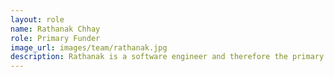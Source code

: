 ```yaml
---
layout: role
name: Rathanak Chhay
role: Primary Funder
image_url: images/team/rathanak.jpg
description: Rathanak is a software engineer and therefore the primary funder of Bobasaur. When he can get away from the computer, he is the mastermind behind Bobasaur's critically acclaimed nom bao. His hobbies include playing badminton, sharing Cambodian food with his friends and Bobasaur customers, and paying for boba. His boba of choice is taro red bean with regular sugar.
---
```

